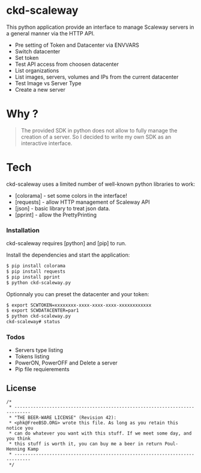 # ckd-scaleway

This python application provide an interface to manage Scaleway servers in a general manner via the HTTP API.
  - Pre setting of Token and Datacenter via ENVVARS
  - Switch datacenter 
  - Set token
  - Test API access from choosen datacenter
  - List organizations
  - List images, servers, volumes and IPs from the current datacenter
  - Test Image vs Server Type
  - Create a new server


# Why ?

> The provided SDK in python does not allow to fully
> manage the creation of a server. So I decided to write
> my own SDK as an interactive interface.

# Tech

ckd-scaleway uses a limited number of well-known python libraries to work:

* [colorama] - set some colors in the interface!
* [requests] - allow HTTP management of Scaleway API
* [json] - basic library to treat json data.
* [pprint] - allow the PrettyPrinting

### Installation

ckd-scaleway requires [python] and [pip] to run.

Install the dependencies and start the application:

```sh
$ pip install colorama
$ pip install requests
$ pip install pprint
$ python ckd-scaleway.py
```

Optionnaly you can preset the datacenter and your token:
```sh
$ export SCWTOKEN=xxxxxxxx-xxxx-xxxx-xxxx-xxxxxxxxxxxx
$ export SCWDATACENTER=par1
$ python ckd-scaleway.py
ckd-scaleway# status
```

### Todos

 - Servers type listing
 - Tokens listing
 - PowerON, PowerOFF and Delete a server
 - Pip file requierements


License
----
```
/*
 * ----------------------------------------------------------------------------
 * "THE BEER-WARE LICENSE" (Revision 42):
 * <phk@FreeBSD.ORG> wrote this file. As long as you retain this notice you
 * can do whatever you want with this stuff. If we meet some day, and you think
 * this stuff is worth it, you can buy me a beer in return Poul-Henning Kamp
 * ----------------------------------------------------------------------------
 */
 ```

